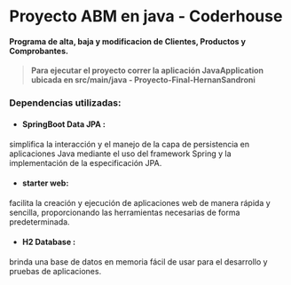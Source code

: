 # Proyecto ABM en java - Coderhouse
#### Programa de alta, baja y modificacion de Clientes, Productos y Comprobantes.

> **Para ejecutar el proyecto correr la aplicación JavaApplication ubicada en src/main/java - Proyecto-Final-HernanSandroni**

### Dependencias utilizadas:
* #### SpringBoot Data JPA : 
simplifica la interacción y el manejo de la capa de persistencia en aplicaciones Java mediante el uso del framework Spring y la implementación de la especificación JPA.

* #### starter web:
facilita la creación y ejecución de aplicaciones web de manera rápida y sencilla, proporcionando las herramientas necesarias de forma predeterminada.

* #### H2 Database :
brinda una base de datos en memoria fácil de usar para el desarrollo y pruebas de aplicaciones.

